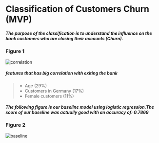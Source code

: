 # Classification of Customers Churn (MVP)
##### The purpose of the classification is to understand the influence on the bank customers who are closing their accounts (Churn).


### Figure 1
![correlation](https://user-images.githubusercontent.com/93079224/146169594-d7af72af-4501-48e2-b707-04cafbb5832a.png)
##### features that has big correlation with exiting the bank
> - Age (29%)
> - Customers in Germany (17%)
> - Female customers (11%)


##### The following figure is our baseline model using logistic regression.The score of our baseline was actually good with an accuracy of: 0.7869

### Figure 2

![baseline](https://user-images.githubusercontent.com/93079224/146169511-250b9a02-5f0a-41fb-b48f-0ec0faf1e6d3.png)

